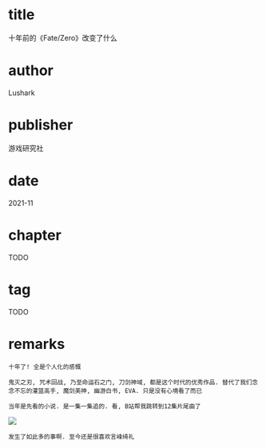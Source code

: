 # title
十年前的《Fate/Zero》改变了什么

# author
Lushark

# publisher
游戏研究社

# date
2021-11

# chapter
TODO

# tag
TODO

# remarks
`十年了! 全是个人化的感慨`

`鬼灭之刃, 咒术回战, 乃至命运石之门, 刀剑神域, 都是这个时代的优秀作品. 替代了我们念念不忘的灌篮高手, 魔剑美神, 幽游白书, EVA. 只是没有心境看了而已`

`当年是先看的小说. 是一集一集追的. 看, B站帮我跳转到12集片尾曲了`

![](imgs/2022-01-31-01-51-59.png)

`发生了如此多的事啊. 至今还是很喜欢言峰绮礼`
